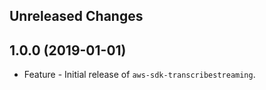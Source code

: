 Unreleased Changes
------------------

1.0.0 (2019-01-01)
------------------

* Feature - Initial release of `aws-sdk-transcribestreaming`.


